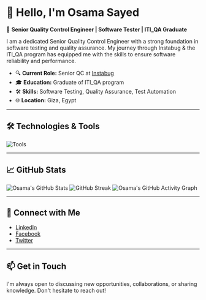 # 👋 Hello, I'm Osama Sayed

🎯 **Senior Quality Control Engineer | Software Tester | ITI_QA Graduate**

I am a dedicated Senior Quality Control Engineer with a strong foundation in software testing and quality assurance. My journey through Instabug & the ITI_QA program has equipped me with the skills to ensure software reliability and performance.

- 🔍 **Current Role:** Senior QC at [Instabug](https://www.instabug.com/)
- 🎓 **Education:** Graduate of ITI_QA program
- 🛠️ **Skills:** Software Testing, Quality Assurance, Test Automation
- 🌐 **Location:** Giza, Egypt

---

## 🛠️ Technologies & Tools

![Tools](https://skillicons.dev/icons?i=postman,cypress,selenium,java,maven,js,ts,python,html,css,git,github,vscode,jenkins,kubernetes,grafana,docker,kafka,androidstudio,visualstudio,vim,ubuntu,linux,stackoverflow)

---

## 📈 GitHub Stats

![Osama's GitHub Stats](https://github-readme-stats.vercel.app/api?username=osama-zidan&show_icons=true&theme=radical)
![GitHub Streak](https://github-readme-streak-stats.herokuapp.com?user=osama-zidan&theme=default)
![Osama's GitHub Activity Graph](https://github-readme-activity-graph.vercel.app/graph?username=osama-zidan&theme=github-compact)
<!--![Top Languages](https://github-readme-stats.vercel.app/api/top-langs/?username=osama-zidan&layout=compact&theme=radical)-->

---

## 🔗 Connect with Me

- [LinkedIn](https://www.linkedin.com/in/osama-zidan-12b84a156/)
- [Facebook](https://www.facebook.com/OsamaSaYed1999)
- [Twitter](https://twitter.com/Osama_SaYed_)

---

## 📫 Get in Touch

I'm always open to discussing new opportunities, collaborations, or sharing knowledge. Don't hesitate to reach out!

